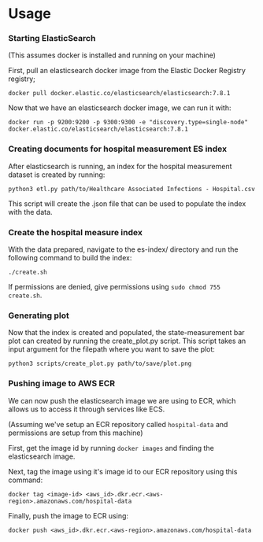 # Usage

### Starting ElasticSearch
(This assumes docker is installed and running on your machine)

First, pull an elasticsearch docker image from the Elastic Docker Registry registry;

`docker pull docker.elastic.co/elasticsearch/elasticsearch:7.8.1`


Now that we have an elasticsearch docker image, we can run it with:

`docker run -p 9200:9200 -p 9300:9300 -e "discovery.type=single-node" docker.elastic.co/elasticsearch/elasticsearch:7.8.1`

### Creating documents for hospital measurement ES index

After elasticsearch is running, an index for the hospital measurement dataset is created by running:

`python3 etl.py path/to/Healthcare Associated Infections - Hospital.csv`

This script will create the .json file that can be used to populate the index with the data.

### Create the hospital measure index

With the data prepared, navigate to the es-index/ directory and run the following command to build the index:

`./create.sh`

If permissions are denied, give permissions using `sudo chmod 755 create.sh`.

### Generating plot

Now that the index is created and populated, the state-measurement bar plot can created by running
the create_plot.py script. This script takes an input argument for the filepath where you want
to save the plot:

`python3 scripts/create_plot.py path/to/save/plot.png`

### Pushing image to AWS ECR

We can now push the elasticsearch image we are using to ECR, which allows us to access it through services like ECS.

(Assuming we've setup an ECR repository called `hospital-data` and permissions are setup from this machine)

First, get the image id by running `docker images` and finding the elasticsearch image.

Next, tag the image using it's image id to our ECR repository using this command:

`docker tag <image-id> <aws_id>.dkr.ecr.<aws-region>.amazonaws.com/hospital-data`

Finally, push the image to ECR using:

`docker push <aws_id>.dkr.ecr.<aws-region>.amazonaws.com/hospital-data`

